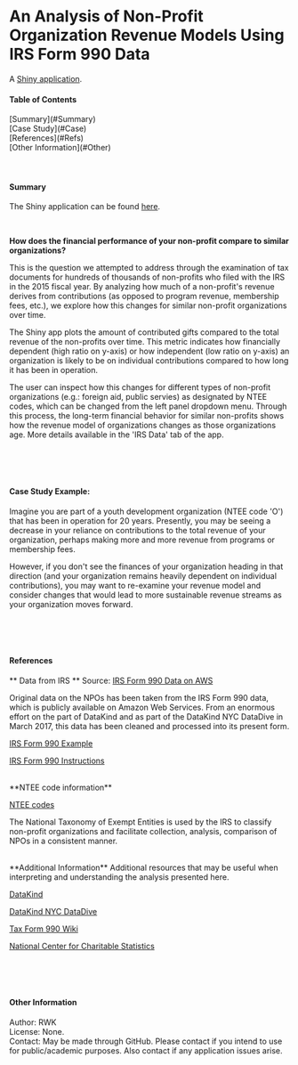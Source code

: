 
An Analysis of Non-Profit Organization Revenue Models Using IRS Form 990 Data
================================

A [Shiny application](https://rwk506.shinyapps.io/datadive/).
<br />

<h4>Table of Contents</h4>
[Summary](#Summary)<br />
[Case Study](#Case)<br />
[References](#Refs)<br />
[Other Information](#Other)<br />
<br /><br />


<a name="Summary"/>
<h4>Summary</h4>

The Shiny application can be found [here](https://rwk506.shinyapps.io/datadive/). 

<br />

**How does the financial performance of your non-profit compare to similar organizations?**

This is the question we attempted to address through the examination of tax documents for hundreds of thousands of non-profits who filed with the IRS in the 2015 fiscal year. By analyzing how much of a non-profit's revenue derives from contributions (as opposed to program revenue, membership fees, etc.), we explore how this changes for similar non-profit organizations over time.

The Shiny app plots the amount of contributed gifts compared to the total revenue of the non-profits over time. This metric indicates how financially dependent (high ratio on y-axis) or how independent (low ratio on y-axis) an organization is likely to be on individual contributions compared to how long it has been in operation.

The user can inspect how this changes for different types of non-profit organizations (e.g.: foreign aid, public servies) as designated by NTEE codes, which can be changed from the left panel dropdown menu. Through this process, the long-term financial behavior for similar non-profits shows how the revenue model of organizations changes as those organizations age. More details available in the 'IRS Data' tab of the app.

<br /><br /><br />
<a name="Case"/>
<h4>Case Study Example:</h4>

Imagine you are part of a youth development organization (NTEE code 'O') that has been in operation for 20 years. Presently, you may be seeing a decrease in your reliance on contributions to the total revenue of your organization, perhaps making more and more revenue from programs or membership fees.

However, if you don't see the finances of your organization heading in that direction (and your organization remains heavily dependent on individual contributions), you may want to re-examine your revenue model and consider changes that would lead to more sustainable revenue streams as your organization moves forward.

<br /> <br /><br />




<a name="Refs"/>
<h4>References</h4>

** Data from IRS **
Source: [IRS Form 990 Data on AWS](https://aws.amazon.com/public-datasets/irs-990/)

Original data on the NPOs has been taken from the IRS Form 990 data, which is publicly available on Amazon Web Services. From an enormous effort on the part of DataKind and as part of the DataKind NYC DataDive in March 2017, this data has been cleaned and processed into its present form.

[IRS Form 990 Example](https://www.irs.gov/pub/irs-pdf/f990.pdf)

[IRS Form 990 Instructions](https://www.irs.gov/pub/irs-pdf/i990.pdf)

<br />
**NTEE code information**

[NTEE codes](http://nccs.urban.org/classification/national-taxonomy-exempt-entities)

The National Taxonomy of Exempt Entities is used by the IRS to classify non-profit organizations and facilitate collection, analysis, comparison of NPOs in a consistent manner.

<br />
**Additional Information**
Additional resources that may be useful when interpreting and understanding the analysis presented here.

[DataKind](http://www.datakind.org/)

[DataKind NYC DataDive](https://www.eventbrite.com/e/givingtuesday-datadive-presented-by-92y-datakind-and-the-bill-melinda-gates-foundation-registration-29290486634?utm_campaign=order_confirmation_email&utm_medium=email&ref=eemailordconf&utm_source=eb_email&utm_term=eventname#)

[Tax Form 990 Wiki](https://en.wikipedia.org/wiki/Form_990)

[National Center for Charitable Statistics](http://nccsweb.urban.org/knowledgebase/)





<br /> <br /><br />

<a name="Other"/>
<h4>Other Information</h4>

Author: RWK <br />
License: None. <br />
Contact: May be made through GitHub. Please contact if you intend to use for public/academic purposes. Also contact if any application issues arise. <br />

